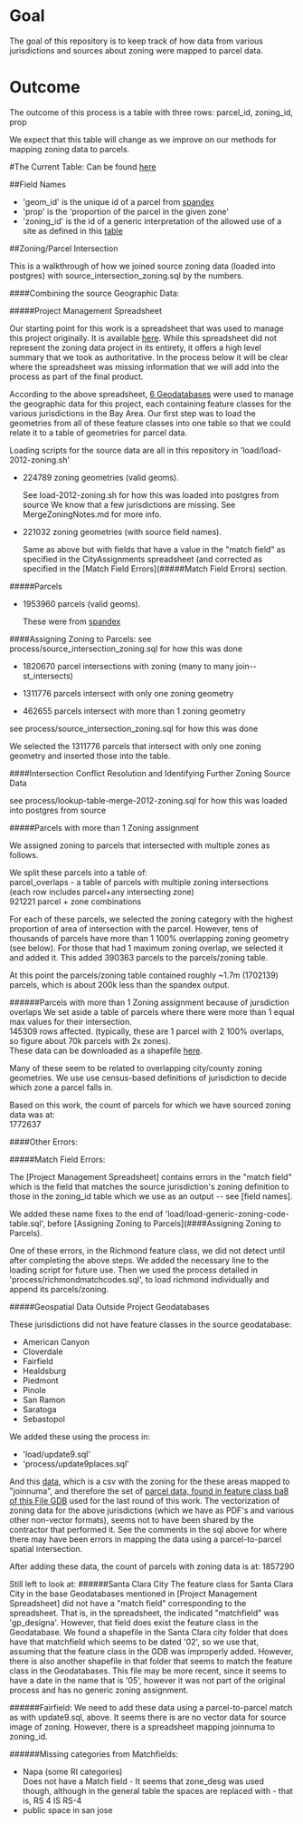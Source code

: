 # Goal

The goal of this repository is to keep track of how data from various jurisdictions and sources about zoning were mapped to parcel data. 

# Outcome

The outcome of this process is a table with three rows: parcel_id, zoning_id, prop

We expect that this table will change as we improve on our methods for mapping zoning data to parcels. 

#The Current Table:
Can be found [here](https://mtcdrive.box.com/s/4ytig75parn4mur4nci707kwlxxila4t)

##Field Names
* 'geom_id' is the unique id of a parcel from [spandex](https://github.com/synthicity/spandex)
* 'prop' is the 'proportion of the parcel in the given zone'  
* 'zoning_id' is the id of a generic interpretation of the allowed use of a site as defined in this [table](https://mtcdrive.app.box.com/login?redirect_url=%2Fs%2F9pkjbw1lvpd5qtpj1zpc2ccfbxfzly5t)

##Zoning/Parcel Intersection

This is a walkthrough of how we joined source zoning data (loaded into postgres) with source_intersection_zoning.sql by the numbers.

####Combining the source Geographic Data:

#####Project Management Spreadsheet

Our starting point for this work is a spreadsheet that was used to manage this project originally. It is available [here](https://mtcdrive.box.com/shared/static/gz1azbpqrtj4icrm61yupwii3zl5y335.xlsx). While this spreadsheet did not represent the zoning data project in its entirety, it offers a high level summary that we took as authoritative. In the process below it will be clear where the spreadsheet was missing information that we will add into the process as part of the final product. 

According to the above spreadsheet, [6 Geodatabases](https://mtcdrive.box.com/s/9t14sb7ugnx24hrp84kmvku0aq5gdb27) were used to manage the geographic data for this project, each containing feature classes for the various jurisdictions in the Bay Area. Our first step was to load the geometries from all of these feature classes into one table so that we could relate it to a table of geometries for parcel data. 

Loading scripts for the source data are all in this repository in 'load/load-2012-zoning.sh'

* 224789 zoning geometries (valid geoms).
 
  See load-2012-zoning.sh for how this was loaded into postgres from source
  We know that a few jurisdictions are missing. See MergeZoningNotes.md for more info. 

* 221032 zoning geometries (with source field names).
  
  Same as above but with fields that have a value in the "match field" as specified in the CityAssignments spreadsheet (and corrected as specified in the [Match Field Errors](#####Match Field Errors) section. 

#####Parcels

* 1953960 parcels (valid geoms).
  
  These were from [spandex](https://github.com/synthicity/spandex)
 
####Assigning Zoning to Parcels:
see process/source_intersection_zoning.sql for how this was done

* 1820670 parcel intersections with zoning (many to many join--st_intersects)

* 1311776 parcels intersect with only one zoning geometry

* 462655 parcels intersect with more than 1 zoning geometry

see process/source_intersection_zoning.sql for how this was done

We selected the 1311776 parcels that intersect with only one zoning geometry and inserted those into the table. 

####Intersection Conflict Resolution and Identifying Further Zoning Source Data

see process/lookup-table-merge-2012-zoning.sql for how this was loaded into postgres from source

#####Parcels with more than 1 Zoning assignment

We assigned zoning to parcels that intersected with multiple zones as follows. 

We split these parcels into a table of:  
parcel_overlaps - a table of parcels with multiple zoning intersections  
(each row includes parcel+any intersecting zone)  
921221 parcel + zone combinations  

For each of these parcels, we selected the zoning category with the highest proportion of area of intersection with the parcel. However, tens of thousands of parcels have more than 1 100% overlapping zoning geometry (see below). For those that had 1 maximum zoning overlap, we selected it and added it. 
This added 390363 parcels to the parcels/zoning table.

At this point the parcels/zoning table contained roughly ~1.7m (1702139) parcels, which is about 200k less than the spandex output.

######Parcels with more than 1 Zoning assignment because of jursdiction overlaps
We set aside a table of parcels where there were more than 1 equal max values for their intersection.  
145309 rows affected. (typically, these are 1 parcel with 2 100% overlaps, so figure about 70k parcels with 2x zones).   
These data can be downloaded as a shapefile [here](https://mtcdrive.box.com/s/7zzjl6o4knjje1ocwncnqx7e9aprmv6i).  

Many of these seem to be related to overlapping city/county zoning geometries. We use use census-based definitions of jurisdiction to decide which zone a parcel falls in.  

Based on this work, the count of parcels for which we have sourced zoning data was at:  
1772637

####Other Errors:

#####Match Field Errors:

The [Project Management Spreadsheet] contains errors in the "match field" which is the field that matches the source jurisdiction's zoning definition to those in the zoning_id table which we use as an output -- see [field names].  

We added these name fixes to the end of 'load/load-generic-zoning-code-table.sql', before [Assigning Zoning to Parcels](####Assigning Zoning to Parcels).

One of these errors, in the Richmond feature class, we did not detect until after completing the above steps. We added the necessary line to the loading script for future use. Then we used the process detailed in 'process/richmondmatchcodes.sql', to load richmond individually and append its parcels/zoning. 

#####Geospatial Data Outside Project Geodatabases

These jurisdictions did not have feature classes in the source geodatabase:

* American Canyon
* Cloverdale
* Fairfield
* Healdsburg
* Piedmont
* Pinole
* San Ramon
* Saratoga
* Sebastopol

We added these using the process in:

* 'load/update9.sql'
* 'process/update9places.sql'

And this [data](https://mtcdrive.box.com/shared/static/45ylob77atbejk867bmmbtlhjuf0ikbm.zip), 
which is a csv with the zoning for the these areas mapped to "joinnuma", and therefore the set of [parcel data, found in feature class ba8 of this File GDB](https://mtcdrive.box.com/s/uec9rjz6cimvpizlb2so3pupm22d56dq) used for the last round of this work. The vectorization of zoning data for the above jurisdictions (which we have as PDF's and various other non-vector formats), seems not to have been shared by the contractor that performed it. See the comments in the sql above for where there may have been errors in mapping the data using a parcel-to-parcel spatial intersection.  

After adding these data, the count of parcels with zoning data is at:
1857290

Still left to look at:
######Santa Clara City
The feature class for Santa Clara City in the base Geodatabases mentioned in [Project Management Spreadsheet] did not have a "match field" corresponding to the spreadsheet. That is, in the spreadsheet, the indicated "matchfield" was 'gp_designa'. However, that field does exist the feature class in the Geodatabase. We found a shapefile in the Santa Clara city folder that does have that matchfield which seems to be dated '02', so we use that, assuming that the feature class in the GDB was improperly added. However, there is also another shapefile in that folder that seems to match the feature class in the Geodatabases. This file may be more recent, since it seems to have a date in the name that is '05', however it was not part of the original process and has no generic zoning assignment. 

######Fairfield:
We need to add these data using a parcel-to-parcel match as with update9.sql, above. It seems there is are no vector data for source image of zoning. However, there is a spreadsheet mapping joinnuma to zoning_id. 

######Missing categories from Matchfields:
* Napa (some RI categories)  
	Does not have a Match field - It seems that zone_desg was used though, although in the general table the spaces are replaced with - that is, RS 4 IS RS-4
* public space in san jose
